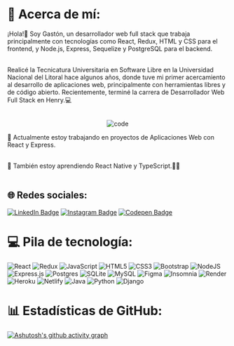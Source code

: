 # 💫 Acerca de mí:
¡Hola!👋 Soy Gastón, un desarrollador web full stack que trabaja principalmente con tecnologías como React, Redux, HTML y CSS para el frontend, y Node.js, Express, Sequelize y PostgreSQL para el backend.<br><br>


Realicé la Tecnicatura Universitaria en Software Libre en la Universidad Nacional del Litoral hace algunos años, donde tuve mi primer acercamiento al desarrollo de aplicaciones web, principalmente con herramientas libres y de código abierto. Recientemente, terminé la carrera de Desarrollador Web Full Stack en Henry.💻<br><br>


<p align="center">
  <img src="https://media.giphy.com/media/Y4ak9Ki2GZCbJxAnJD/giphy.gif" alt="code" />
</p<br><br>


🔭 Actualmente estoy trabajando en proyectos de Aplicaciones Web con React y Express.<br><br>


🌱 También estoy aprendiendo React Native y TypeScript.🚀✨<br><br>


## 🌐 Redes sociales:
<p>
    <a href="https://www.linkedin.com/in/gastondandrea" target="_blank"><img src="https://img.shields.io/badge/-LinkedIn-0A0A0B?logo=linkedin&style=for-the-badge&logoColor=white" alt="LinkedIn Badge" /></a>
    <a href="https://www.instagram.com/gastondandrea_/" target="_blank"><img src="https://img.shields.io/badge/-Instagram-0A0A0B?logo=instagram&style=for-the-badge&logoColor=white" alt="Instagram Badge" /></a>
    <a href="https://www.codepen.io/gaston-dandrea/" target="_blank"><img src="https://img.shields.io/badge/codepen-%23000000.svg?&style=for-the-badge&logo=codepen&logoColor=white" alt="Codepen Badge" /></a>
</p>

# 💻 Pila de tecnología:
![React](https://img.shields.io/badge/react-%2320232a.svg?style=for-the-badge&logo=react&logoColor=%2361DAFB) ![Redux](https://img.shields.io/badge/redux-%23593d88.svg?style=for-the-badge&logo=redux&logoColor=white) ![JavaScript](https://img.shields.io/badge/javascript-%23323330.svg?style=for-the-badge&logo=javascript&logoColor=%23F7DF1E) ![HTML5](https://img.shields.io/badge/html5-%23E34F26.svg?style=for-the-badge&logo=html5&logoColor=white) ![CSS3](https://img.shields.io/badge/css3-%231572B6.svg?style=for-the-badge&logo=css3&logoColor=white) ![Bootstrap](https://img.shields.io/badge/bootstrap-%238511FA.svg?style=for-the-badge&logo=bootstrap&logoColor=white) ![NodeJS](https://img.shields.io/badge/node.js-6DA55F?style=for-the-badge&logo=node.js&logoColor=white) ![Express.js](https://img.shields.io/badge/express.js-%23404d59.svg?style=for-the-badge&logo=express&logoColor=%2361DAFB) ![Postgres](https://img.shields.io/badge/postgres-%23316192.svg?style=for-the-badge&logo=postgresql&logoColor=white) ![SQLite](https://img.shields.io/badge/sqlite-%2307405e.svg?style=for-the-badge&logo=sqlite&logoColor=white) ![MySQL](https://img.shields.io/badge/mysql-%2300000f.svg?style=for-the-badge&logo=mysql&logoColor=white) ![Figma](https://img.shields.io/badge/figma-%23F24E1E.svg?style=for-the-badge&logo=figma&logoColor=white) ![Insomnia](https://img.shields.io/badge/Insomnia-black?style=for-the-badge&logo=insomnia&logoColor=5849BE) ![Render](https://img.shields.io/badge/Render-%46E3B7.svg?style=for-the-badge&logo=render&logoColor=white) ![Heroku](https://img.shields.io/badge/heroku-%23430098.svg?style=for-the-badge&logo=heroku&logoColor=white) ![Netlify](https://img.shields.io/badge/netlify-%23000000.svg?style=for-the-badge&logo=netlify&logoColor=#00C7B7) ![Java](https://img.shields.io/badge/java-%23ED8B00.svg?style=for-the-badge&logo=openjdk&logoColor=white) ![Python](https://img.shields.io/badge/python-3670A0?style=for-the-badge&logo=python&logoColor=ffdd54) ![Django](https://img.shields.io/badge/django-%23092E20.svg?style=for-the-badge&logo=django&logoColor=white)
# 📊  Estadísticas de GitHub:
[![Ashutosh's github activity graph](https://github-readme-activity-graph.vercel.app/graph?username=gastondandrea&bg_color=0d1117&color=ffffff&line=00b3ff&point=f9fafa&area=true&hide_border=true)](https://github.com/ashutosh00710/github-readme-activity-graph)

<!-- Proudly created with GPRM ( https://gprm.itsvg.in ) -->
